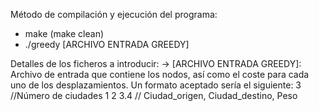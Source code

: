 Método de compilación y ejecución del programa: 
- make (make clean)
- ./greedy [ARCHIVO ENTRADA GREEDY]

Detalles de los ficheros a introducir:
-> [ARCHIVO ENTRADA GREEDY]: Archivo de entrada que contiene los nodos, así como el coste para cada uno de los desplazamientos. Un formato aceptado sería el siguiente:
3           //Número de ciudades
1 2 3.4     // Ciudad_origen, Ciudad_destino, Peso